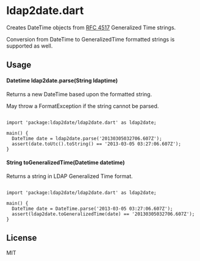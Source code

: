 # ldap2date.dart

Creates DateTime objects from [RFC 4517](http://www.ietf.org/rfc/rfc4517.txt) Generalized Time strings.

Conversion from DateTime to GeneralizedTime formatted strings is supported as well.

## Usage

#### Datetime ldap2date.parse(String ldaptime)

Returns a new DateTime based upon the formatted string.

May throw a FormatException if the string cannot be parsed.

```

import 'package:ldap2date/ldap2date.dart' as ldap2date;

main() {
  DateTime date = ldap2date.parse('20130305032706.607Z');
  assert(date.toUtc().toString() == '2013-03-05 03:27:06.607Z');
}

```

#### String toGeneralizedTime(Datetime datetime)

Returns a string in LDAP Generalized Time format.

```

import 'package:ldap2date/ldap2date.dart' as ldap2date;

main() {
  DateTime date = DateTime.parse('2013-03-05 03:27:06.607Z');
  assert(ldap2date.toGeneralizedTime(date) == '20130305032706.607Z');
}

```

## License

MIT